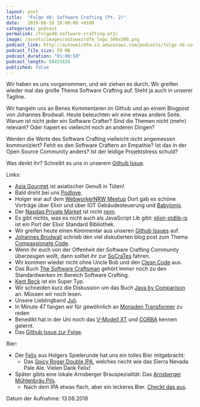 ```yaml
---
layout: post
title:  "Folge 48: Software Crafting (Pt. 2)"
date:   2018-08-19 18:00:00 +0100
categories: podcast
permalink: /folge48-software-crafting-pt2/
image: /assets/images/autoweirdfm_logo_500x500.png
podcast_link: http://autoweirdfm.s3.amazonaws.com/podcasts/folge-48-software-crafting-pt2.mp3
podcast_file_size: 59 MB
podcast_duration: "01:00:50"
podcast_length: 58425826
published: false
---
```

Wir haben es uns vorgenommen, und wir ziehen es durch. Wir greifen wieder mal das große Thema Software Crafting auf.
Steht ja auch in unserer Tagline.

Wir hangeln uns an Benes Kommentaren im Github und an einem Blogpost von Johannes Brodwall. 
Heute beleuchten wir eine etwas andere Seite. Warum ist nicht jeder ein Software Crafter?
Sind die Themen nicht (mehr) relevant? Oder hapert es vielleicht noch an anderen Dingen? 

Werden die Werte des Software Crafting vielleicht nicht angemessen kommuniziert?
Fehlt es den Software Craftern an Empathie?
Ist das in der Open Source Community anders? Ist der leidige Projektstress schuld?

Was denkt ihr? Schreibt es uns in unserem [Github Issue](https://github.com/autoweirdfm/autoweirdfm.github.io/issues/56).

Links:

- [Asia Gourmet](https://www.asiagourmet.de/) ist asiatischer Genuß in Tüten!
- Bald dreht bei uns [Podlove](https://podlove.org/).
- Holger war auf dem [WebworkerNRW Meetup](http://webworker-nrw.de/) Dort gab es schöne Vorträge über Elixir und über IOT Gebäudesteuerung und [Babylonjs](https://www.babylonjs.com/).
- Der [Nasdaq Private Market](npm.com) ist nicht [npm](npmjs.com).
- Es gibt nichts, was es nicht auch als JavaScript Lib gibt: [elixir-stdlib-js](https://www.npmjs.com/package/elixir-stdlib-js) ist ein Port der Elixir Standard Bibliothek.
- Wir greifen heute einen Kommentar aus unseren [Github Issues](https://github.com/autoweirdfm/autoweirdfm.github.io/issues/46) auf.
- [Johannes Brodwall](https://twitter.com/jhannes) schrieb den viel diskutierten blog post zum Thema [Compassionate Code](http://johannesbrodwall.com/2018/06/24/forget-about-clean-code-lets-embrace-compassionate-code/).
- Wenn ihr euch von der Offenheit der Software Crafting Community überzeugen wollt, dann solltet ihr zur [SoCraTes](https://www.socrates-conference.de/) fahren.
- Wir kommen wieder nicht ohne Uncle Bob und den [Clean Code](https://www.goodreads.com/book/show/3735293-clean-code) aus.
- Das Buch [The Software Craftsman](https://www.amazon.de/Software-Craftsman-Professionalism-Pragmatism-Robert/dp/0134052501) gehört immer noch zu den Standardwerken im Bereich Software Crafting.
- [Kent Beck](https://de.wikipedia.org/wiki/Kent_Beck) ist ein Super Typ.
- Wir schneiden kurz die Diskussion um das Buch [Java by Comparison](https://pragprog.com/book/javacomp/java-by-comparison) an. Müssen wir noch lesen.
- Unsere Lieblingband [Juli](https://www.youtube.com/watch?v=KyMT8MDaxqo).
- In Minute 47 fangen wir für gewöhnlich an [Monaden Transformer](http://eed3si9n.com/herding-cats/monad-transfomers.html) zu reden
- Benedikt hat in der Uni noch das [V-Modell XT](https://de.wikipedia.org/wiki/V-Modell_(Entwicklungsstandard)#V-Modell_XT) und [CORBA](https://de.wikipedia.org/wiki/Common_Object_Request_Broker_Architecture) kennen gelernt.
- Das [Github Issue zur Folge](https://github.com/autoweirdfm/autoweirdfm.github.io/issues/56).

Bier:

- Der [Felix](http://www.fantyra.de/) aus Holgers Spielerunde hat uns ein tolles Bier mitgebracht:
  - Das [Spicy Roger Double IPA](https://untappd.com/b/gulpener-bierbrouwerij-spicy-roger-a-pirates-bite/1914969), welches riecht wie das Sierra Nevada Pale Ale.
  Vielen Dank Felix!
- Später gibts eine lokale Arnsberger Brauspezialität: Das [Arnsberger Mühlenbräu Pils](https://untappd.com/b/arnsberger-muhlenbrau-pils/1542345).
  - Nach dem IPA etwas flach, aber ein leckeres Bier. [Checkt das aus](http://www.arnsberger-muehlenbraeu.de/). 

Datum der Aufnahme: 13.08.2018




